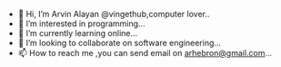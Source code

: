 - 👋 Hi, I’m Arvin Alayan @vingethub,computer lover..
- 👀 I’m interested in programming...
- 🌱 I’m currently learning online...
- 💞️ I’m looking to collaborate on software engineering...
- 📫 How to reach me ,you can send email on arhebron@gmail.com...

<!---
vingethub/vingethub is a ✨ special ✨ repository because its `README.md` (this file) appears on your GitHub profile.
You can click the Preview link to take a look at your changes.
--->
